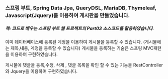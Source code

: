 ### 스프링 부트, Spring Data Jpa, QueryDSL, MariaDB, Thymeleaf, Javascript(Jquery)를 이용하여 게시판을 만들었습니다.
#####  책: 코드로 배우는 스프링 부트 웹 프로젝트의 Part03 소스코드를 활용하였습니다.

이미 데이터베이스에 등록된 계정을 이용하여 게시물을 등록할 수 있습니다. (게시물에는 제목,내용, 계정을 등록할 수 있습니다)
게시물을 등록하는 기술은 스프링 MVC패턴을 이용하여 구현하였습니다.

게시물에 댓글을 등록,수정, 삭제 , 댓글 목록을 확인 할 수 있는 기능을 RestController와 Jquery을 이용하여 구현하였습니다.



